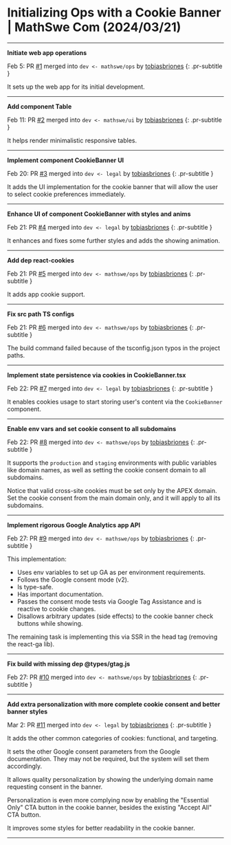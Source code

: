 <!-- Copyright (c) 2024 Tobias Briones. All rights reserved. -->
<!-- SPDX-License-Identifier: CC-BY-4.0 -->
<!-- This file is part of https://github.com/tobiasbriones/blog -->

# Initializing Ops with a Cookie Banner | MathSwe Com (2024/03/21)

---

**Initiate web app operations**

Feb 5: PR [#1](https://github.com/mathswe/mathswe.com/pull/1) merged into `dev <- mathswe/ops` by [tobiasbriones](https://github.com/tobiasbriones)
{: .pr-subtitle }

It sets up the web app for its initial development.

---

**Add component Table**

Feb 11: PR [#2](https://github.com/mathswe/mathswe.com/pull/2) merged into `dev <- mathswe/ui` by [tobiasbriones](https://github.com/tobiasbriones)
{: .pr-subtitle }

It helps render minimalistic responsive tables.


---

**Implement component CookieBanner UI**

Feb 20: PR [#3](https://github.com/mathswe/mathswe.com/pull/3) merged into `dev <- legal` by [tobiasbriones](https://github.com/tobiasbriones)
{: .pr-subtitle }

It adds the UI implementation for the cookie banner that will allow the user to
select cookie preferences immediately.


---

**Enhance UI of component CookieBanner with styles and anims**

Feb 21: PR [#4](https://github.com/mathswe/mathswe.com/pull/4) merged into `dev <- legal` by [tobiasbriones](https://github.com/tobiasbriones)
{: .pr-subtitle }

It enhances and fixes some further styles and adds the showing animation.


---

**Add dep react-cookies**

Feb 21: PR [#5](https://github.com/mathswe/mathswe.com/pull/5) merged into `dev <- mathswe/ops` by [tobiasbriones](https://github.com/tobiasbriones)
{: .pr-subtitle }

It adds app cookie support.


---

**Fix src path TS configs**

Feb 21: PR [#6](https://github.com/mathswe/mathswe.com/pull/6) merged into `dev <- mathswe/ops` by [tobiasbriones](https://github.com/tobiasbriones)
{: .pr-subtitle }

The build command failed because of the tsconfig.json typos in the project
paths.


---

**Implement state persistence via cookies in CookieBanner.tsx**

Feb 22: PR [#7](https://github.com/mathswe/mathswe.com/pull/7) merged into `dev <- legal` by [tobiasbriones](https://github.com/tobiasbriones)
{: .pr-subtitle }

It enables cookies usage to start storing user's content via the `CookieBanner`
component.


---

**Enable env vars and set cookie consent to all subdomains**

Feb 22: PR [#8](https://github.com/mathswe/mathswe.com/pull/8) merged into `dev <- mathswe/ops` by [tobiasbriones](https://github.com/tobiasbriones)
{: .pr-subtitle }

It supports the `production` and `staging` environments with public variables
like domain names, as well as setting the cookie consent domain to all
subdomains.

Notice that valid cross-site cookies must be set only by the APEX domain. Set
the cookie consent from the main domain only, and it will apply to all its
subdomains.



---

**Implement rigorous Google Analytics app API**

Feb 27: PR [#9](https://github.com/mathswe/mathswe.com/pull/9) merged into `dev <- mathswe/ops` by [tobiasbriones](https://github.com/tobiasbriones)
{: .pr-subtitle }

This implementation:

- Uses env variables to set up GA as per environment requirements.
- Follows the Google consent mode (v2).
- Is type-safe.
- Has important documentation.
- Passes the consent mode tests via Google Tag Assistance and is reactive to
cookie changes.
- Disallows arbitrary updates (side effects) to the cookie banner check buttons
while showing.

The remaining task is implementing this via SSR in the head tag (removing the
react-ga lib).


---

**Fix build with missing dep @types/gtag.js**

Feb 27: PR [#10](https://github.com/mathswe/mathswe.com/pull/10) merged into `dev <- mathswe/ops` by [tobiasbriones](https://github.com/tobiasbriones)
{: .pr-subtitle }




---

**Add extra personalization with more complete cookie consent and better banner styles**

Mar 2: PR [#11](https://github.com/mathswe/mathswe.com/pull/11) merged into `dev <- legal` by [tobiasbriones](https://github.com/tobiasbriones)
{: .pr-subtitle }

It adds the other common categories of cookies: functional, and targeting.

It sets the other Google consent parameters from the Google documentation. They
may not be required, but the system will set them accordingly.

It allows quality personalization by showing the underlying domain name
requesting consent in the banner.

Personalization is even more complying now by enabling the "Essential Only" CTA
button in the cookie banner, besides the existing "Accept All" CTA button.

It improves some styles for better readability in the cookie banner.

---
